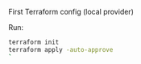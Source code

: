 First Terraform config (local provider)

Run: 
```bash
terraform init
terraform apply -auto-approve
`